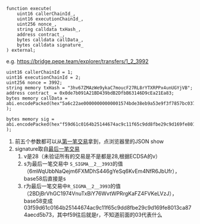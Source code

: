 ```soldity
function execute(
    uint16 callerChainId_,
    uint16 executionChainId_,
    uint256 nonce_,
    string calldata txHash_,
    address contract_,
    bytes calldata callData_,
    bytes calldata signature_
) external;
```

e.g. https://bridge.pepe.team/explorer/transfers/1_2_3992

```solidity
uint16 callerChainId = 1;
uint16 executionChainId = 2;
uint256 nonce = 3992;
string memory txHash = "3hv67ZMAzWe9ykaC7moucF27RL8rYTXRPPx4unUGYjVB";
address contract_ = 0x0de7b091A21BD439bdB2DfbB63146D9cEa21Ea83;
bytes memory callData = abi.encodePacked(hex"5a6c22ae00000000000001574bde38eb9a53e9f3f7857bc037f812dc60fc9c6e81bd460c000000000000000000000000dac17f958d2ee523a2206206994597c13d831ec700000000000000000000000047d80704fba4e4050c0817282a680d926003405e0000000000000000000000000000000000000000000000000000000045187eda0000000000000000000000000000000000000000000000000000000000f16bd1"
);

bytes memory sig = abi.encodePacked(hex"f59d61c0164b25144674ac9c11f65c9dd8fbe29c9d169fe8013ca874aecd5b73017a3c950e53c614a9d935508de41e20f65969b8ef086382d04e70f56d9ebf191c"
);
```


1. 前五个参数都可以从[第一笔交易](https://wavesexplorer.com/transactions/3hv67ZMAzWe9ykaC7moucF27RL8rYTXRPPx4unUGYjVB)拿到，点浏览器里的JSON show
2. signature取自[最后一笔交易](https://wavesexplorer.com/transactions/9eq4XsKSqi3PnGqmJzXbAzAeFK25zavCFD9UUMVmoKoj) 
   1. v是28（未验证所有的交易是不是都是28,根据ECDSA的v）
   2. s为最后一笔交易中 `S_SIGMA__2__3993`的值（6mWqUbbNaQejm6FXMDhS446gYeSq6KvEm4NfR6JbUfr），base58后直接是s
   3. r为最后一笔交易中`R_SIGMA__2__3993`的值（2BDjBrVhGC1974VnuTxBiY76WvtWPRrgKaFZ4FVKeLVzJ），base58变成03f59d61c0164b25144674ac9c11f65c9dd8fbe29c9d169fe8013ca874aecd5b73，其中f59往后就是r，不知道前面的03代表什么

